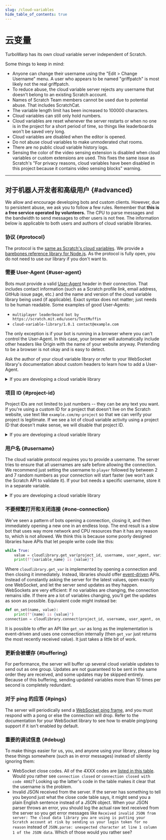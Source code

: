 ```yaml
---
slug: /cloud-variables
hide_table_of_contents: true
---
```


# 云变量

TurboWarp has its own cloud variable server independent of Scratch.

Some things to keep in mind:

 - Anyone can change their username using the "Edit > Change Username" menu. A user who appears to be named "griffpatch" is most likely not the real griffpatch.
 - To reduce abuse, the cloud variable server rejects any username that doesn't belong to an existing Scratch account.
 - Names of Scratch Team members cannot be used due to potential abuse. That includes ScratchCat.
 - The variable length limit has been increased to 100000 characters.
 - Cloud variables can still only hold numbers.
 - Cloud variables are reset whenever the server restarts or when no one is in the project for a short period of time, so things like leaderboards won't be saved very long.
 - Cloud variables are disabled when the editor is opened.
 - Do not abuse cloud variables to make unmoderated chat rooms.
 - There are no public cloud variable history logs.
 - Sensing the color of the video sensing extension is disabled when cloud variables or custom extensions are used. This fixes the same issue as Scratch's "For privacy reasons, cloud variables have been disabled in this project because it contains video sensing blocks" warning.

---

## 对于机器人开发者和高级用户 {#advanced}

We allow and encourage developing bots and custom clients. However, due to persistent abuse, we ask you to follow a few rules. Remember that **this is a free service operated by volunteers.** The CPU to parse messages and the bandwidth to send messages to other users is not free. The information below is applicable to both users and authors of cloud variable libraries.

### 协议 {#protocol}

The protocol is the [same as Scratch's cloud variables](https://github.com/TurboWarp/cloud-server/blob/master/doc/protocol.md). We provide a [barebones reference library for Node.js](https://www.npmjs.com/package/@turbowarp/mist). As the protocol is fully open, you do not need to use our library if you don't want to.

### 需要 User-Agent {#user-agent}

Bots must provide a valid [User-Agent](https://developer.mozilla.org/en-US/docs/Web/HTTP/Headers/User-Agent) header in their connection. That includes contact information (such as a Scratch profile link, email address, GitHub issue page, etc.) and the name and version of the cloud variable library being used (if applicable). Exact syntax does not matter; just needs to be human readable. Some examples of good User-Agents:

 - `multiplayer leaderboard bot by https://scratch.mit.edu/users/TestMuffin`
 - `cloud-variable-library/1.0.1 contact@example.com`

The only exception is if your bot is running in a browser where you can't control the User-Agent. In this case, your browser will automatically include other headers like Origin with the name of your website anyway. Pretending to be a browser is not okay and is easy to detect.

Ask the author of your cloud variable library or refer to your WebSocket library's documentation about custom headers to learn how to add a User-Agent.

<details>
<summary>If you are developing a cloud variable library</summary>

You should expose an API to set the User-Agent, and you should make using this API mandatory. For example, for some hypothetical cloud variable API, you might have an option like this:

```js
const CloudConnection = require('...');

const connection = new CloudConnection({
    username: '...',
    projectId: '...',
    // highlight-start
    // UPDATE THIS!
    contactInformation: 'contact@example.com'
    // highlight-end
});

connection.on('connected', () => { /* ... */ });
connection.on('set', (name, value) => { /* ... */ });
```

Your library will see the `contactInformation` option and concatenate it with the name and version of your library, resulting in a final User-Agent like `CloudConnectionLib/0.3.3 contact@example.com`.

If someone does not specify `contactInformation`, you should not let them continue anyways. User-Agents that are lacking information will be blocked, and you will end up with nonsense bug reports from users saying "cloud variable wont connect" with no further details. Good luck diagnosing that! Instead, give them a nice error message so they can figure it out without bothering you.

To actually set the User-Agent, look at the documentation for the WebSocket library you use. They probably won't mention User-Agent specifically, but they should mention how to set headers in general. For example, using the Node.js [ws](https://www.npmjs.com/package/ws) client, you would do:

```js
const ws = new WebSocket("wss://clouddata.turbowarp.org", {
  headers: {
    "user-agent": userAgentGoesHere
  }
});
```

</details>

### 项目 ID {#project-id}

Project IDs are not limited to just numbers -- they can be any text you want. If you're using a custom ID for a project that doesn't live on the Scratch website, use text like `example.com/my-project` so that we can verify your project is legitimate. If we see a lot of cloud variable activity using a project ID that doesn't make sense, we will disable that project ID.

<details>
<summary>If you are developing a cloud variable library</summary>

For this reason, your project ID options should be strings, not an integer or other numeric type.

</details>

### 用户名 {#username}

The cloud variable protocol requires you to provide a username. The server tries to ensure that all usernames are safe before allowing the connection. We recommend just setting the username to `player` followed by between 2 and 7 random numbers as your connection will start faster (we won't ask the Scratch API to validate it). If your bot needs a specific username, store it in a separate variable.

<details>
<summary>If you are developing a cloud variable library</summary>

As long as you are forcing users to have a valid User-Agent, the username is redundant, so you can eschew the username option and generate a random one automatically.

</details>

### 不要频繁打开和关闭连接 {#one-connection}

We've seen a pattern of bots opening a connection, closing it, and then immediately opening a new one in an endless loop. The end result is a slow bot that uses way more network and CPU resources than it has any reason to, which is not allowed. We think this is because some poorly designed libraries have APIs that let people write code like this:

```py
while True:
    value = cloudlibrary.get_var(project_id, username, user_agent, variable_name)
    print(f"{variable_name} is {value}")
```

Where `cloudlibrary.get_var` is implemented by opening a connection and then closing it immediately. Instead, libraries should offer [event-driven](https://en.wikipedia.org/wiki/Event-driven_programming) APIs. Instead of constantly asking the server for the latest values, open exactly one WebSocket, and let the server send updates as they happen. WebSockets are very efficient: If no variables are changing, the connection remains idle. If there are a lot of variables changing, you'll get the updates as soon as possible. Equivalent code might instead be:

```py
def on_set(name, value):
    print(f"{name} is {value}")
connection = cloudlibrary.connect(project_id, username, user_agent, on_set)
```

It is possible to offer an API like `get_var` as long as the implementation is event-driven and uses one connection internally (then `get_var` just returns the most recently received value). It just takes a little bit of work.

### 更新会被缓存 {#buffering}

For performance, the server will buffer up several cloud variable updates to send out as one group. Updates are not guaranteed to be sent in the same order they are received, and some updates may be skipped entirely. Because of this buffering, sending updated variables more than 10 times per second is completely redundant.

### 对于 ping 的应答 {#pings}

The server will periodically send a [WebSocket ping frame](https://developer.mozilla.org/en-US/docs/Web/API/WebSockets_API/Writing_WebSocket_servers#pings_and_pongs_the_heartbeat_of_websockets), and you must respond with a pong or else the connection will drop. Refer to the documentation for your WebSocket library to see how to enable ping/pong support if it isn't enabled by default.

### 重要的调试信息 {#debug}

To make things easier for us, you, and anyone using your library, please log these things somewhere (such as in error messages) instead of silently ignoring them:

 - WebSocket close codes. All of the 4XXX codes are [listed in this table](https://github.com/TurboWarp/cloud-server/blob/master/doc/protocol.md#server---client). Would you rather see `connection closed` or `connection closed with code 4002`? Looking up the latter's code in the table makes it clear that the username is the problem.
 - Invalid JSON received from the server. If the server has something to tell you beyond just what the close code table says, it might send you a plain English sentence instead of a JSON object. When your JSON parser throws an error, you should log the actual raw text received from the server so you get error messages like `Received invalid JSON from server: The cloud data library you are using is putting your Scratch account at risk by sending us your login token for no reason` instead of `JSON.parse: unexpected character at line 1 column 1 of the JSON data`. Which of those would you rather see?
